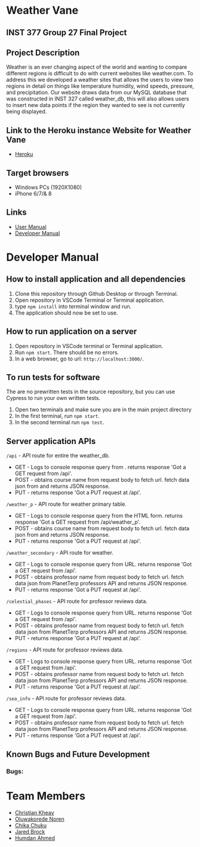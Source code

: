 # Weather Vane
## INST 377 Group 27 Final Project

## Project Description
Weather is an ever changing aspect of the world and wanting to compare different regions is difficult to do with current websites like weather.com. To address this we developed a weather sites that allows the users to view two regions in detail on things like temperature humidity, wind speeds, pressure, and precipitation. Our website draws data from our MySQL database that was constructed in INST 327 called weather_db, this will also allows users to insert new data points if the region they wanted to see is not currently being displayed.

## Link to the Heroku instance Website for Weather Vane
- [Heroku](https://polar-anchorage-73490.herokuapp.com/)

## Target browsers
- Windows PCs (1920X1080)
- iPhone 6/7/& 8 

## Links
- [User Manual](https://github.com/ckheav/Group27-Final-INST377SP2021/blob/main/UserManual.md)
- [Developer Manual](https://github.com/ckheav/Group27-Final-INST377SP2021/blob/main/DeveloperManual.md)

# Developer Manual
## How to install application and all dependencies
1. Clone this repository through Github Desktop or through Terminal.
2. Open repository in VSCode Terminal or Terminal application.
3. type ```npm install``` into terminal window and run.
4. The application should now be set to use.

## How to run application on a server
1. Open repository in VSCode terminal or Terminal application.
2. Run ```npm start```. There should be no errors.
3. In a web browser, go to url: ```http://localhost:3000/```.

## To run tests for software
The are no prewritten tests in the source repository, but you can use Cypress to run your own written tests.
1. Open two terminals and make sure you are in the main project directory
2. In the first terminal, run ```npm start```.
3. In the second terminal run ```npm test```.

## Server application APIs
```/api``` - API route for entire the weather_db.
* GET - Logs to console response query from . returns response 'Got a GET request from /api'.
* POST - obtains course name from request body to fetch url. fetch data json from  and returns JSON response. 
* PUT - returns response 'Got a PUT request at /api'.

```/weather_p``` - API route for weather primary table.
* GET - Logs to console response query from the HTML form. returns response 'Got a GET request from /api/weather_p'.
* POST - obtains course name from request body to fetch url. fetch data json from  and returns JSON response. 
* PUT - returns response 'Got a PUT request at /api'.

```/weather_secondary``` - API route for weather.
* GET - Logs to console response query from URL. returns response 'Got a GET request from /api'.
* POST - obtains professor name from request body to fetch url. fetch data json from PlanetTerp professors API and returns JSON response. 
* PUT - returns response 'Got a PUT request at /api'.

 ```/celestial_phases``` - API route for professor reviews data.
* GET - Logs to console response query from URL. returns response 'Got a GET request from /api'.
* POST - obtains professor name from request body to fetch url. fetch data json from PlanetTerp professors API and returns JSON response. 
* PUT - returns response 'Got a PUT request at /api'.

```/regions``` - API route for professor reviews data.
* GET - Logs to console response query from URL. returns response 'Got a GET request from /api'.
* POST - obtains professor name from request body to fetch url. fetch data json from PlanetTerp professors API and returns JSON response. 
* PUT - returns response 'Got a PUT request at /api'.

```/sea_info``` - API route for professor reviews data.
* GET - Logs to console response query from URL. returns response 'Got a GET request from /api'.
* POST - obtains professor name from request body to fetch url. fetch data json from PlanetTerp professors API and returns JSON response. 
* PUT - returns response 'Got a PUT request at /api'.

## Known Bugs and Future Development
### Bugs:


# Team Members
- [Christian Kheav](https://github.com/ckheav)
- [Oluwakorede Noren](https://github.com/M-Noren)
- [Chika Chuku](https://github.com/cheekmsss)
- [Jared Brock](https://github.com/jb109)
- [Humdan Ahmed](https://github.com/Humdan1)
